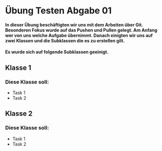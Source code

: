 # Übung Testen Abgabe 01

#### In dieser Übung beschäftigten wir uns mit dem Arbeiten über Git. Besonderen Fokus wurde auf das Pushen und Pullen gelegt. Am Anfang wer von uns welche Aufgabe übernimmt. Danach einigten wir uns auf zwei Klassen und die Subklassen die es zu erstellen gilt.
#### Es wurde sich auf folgende Subklassen geeinigt.

## Klasse 1
### Diese Klasse soll:
- Task 1
- Task 2
## Klasse 2
### Diese Klasse soll:
- Task 1
- Task 2

[//]: # (1. Numbered)
[//]: # (2. List)

[//]: # (**Bold** and _Italic_ and `Code` text)

